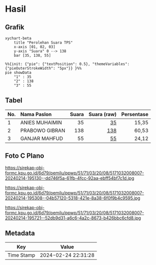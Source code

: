 # Hasil

## Grafik

```mermaid
xychart-beta
    title "Perolehan Suara TPS"
    x-axis [01, 02, 03]
    y-axis "Suara" 0 --> 138
    bar [35, 138, 55]
```

```mermaid
%%{init: {"pie": {"textPosition": 0.5}, "themeVariables": {"pieOuterStrokeWidth": "5px"}} }%%
pie showData
    "1" : 35
    "2" : 138
    "3" : 55
```

## Tabel

| No. | Nama Paslon    | Suara | Suara (raw) | Persentase |
|:--- |:-------------- | -----:| -----------:| ----------:|
| 1   | ANIES MUHAIMIN | 35    | [35][p-1]   | 15,35      |
| 2   | PRABOWO GIBRAN | 138   | [138][p-2]  | 60,53      |
| 3   | GANJAR MAHFUD  | 55    | [55][p-3]   | 24,12      |


[p-1]: https://github.com/gigit-pemilu/pemilu-2024-51-bali/blob/main/pilpres/hitung-suara/sub/51-bali/sub/71-kota-denpasar/sub/03-denpasar-barat/sub/2008-tegal-harum/sub/007-tps/sub/paslon-1.txt
[p-2]: https://github.com/gigit-pemilu/pemilu-2024-51-bali/blob/main/pilpres/hitung-suara/sub/51-bali/sub/71-kota-denpasar/sub/03-denpasar-barat/sub/2008-tegal-harum/sub/007-tps/sub/paslon-2.txt
[p-3]: https://github.com/gigit-pemilu/pemilu-2024-51-bali/blob/main/pilpres/hitung-suara/sub/51-bali/sub/71-kota-denpasar/sub/03-denpasar-barat/sub/2008-tegal-harum/sub/007-tps/sub/paslon-3.txt

## Foto C Plano

https://sirekap-obj-formc.kpu.go.id/6d79/pemilu/ppwp/51/71/03/20/08/5171032008007-20240214-195130--dd746f5a-61fb-4fcc-92aa-ebff54bf7c1d.jpg

https://sirekap-obj-formc.kpu.go.id/6d79/pemilu/ppwp/51/71/03/20/08/5171032008007-20240214-195308--04b57120-5318-421e-8a38-6f0f9b4c9595.jpg

https://sirekap-obj-formc.kpu.go.id/6d79/pemilu/ppwp/51/71/03/20/08/5171032008007-20240214-195721--52db9d31-a6c6-4a2c-8673-b426bbc6cfd8.jpg


## Metadata

| Key        | Value               |
| ---------- | ------------------- |
| Time Stamp | 2024-02-24 22:31:28 |



